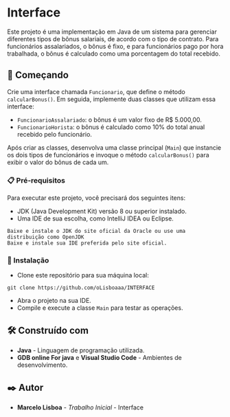 # Interface

Este projeto é uma implementação em Java de um sistema para gerenciar diferentes tipos de bônus salariais, de acordo com o tipo de contrato. Para funcionários assalariados, o bônus é fixo, e para funcionários pago por hora trabalhada, o bônus é calculado como uma porcentagem do total recebido.

## 🚀 Começando

Crie uma interface chamada `Funcionario`, que define o método `calcularBonus()`. Em seguida, implemente duas classes que utilizam essa interface:

- `FuncionarioAssalariado`: o bônus é um valor fixo de R$ 5.000,00.
- `FuncionarioHorista`: o bônus é calculado como 10% do total anual recebido pelo funcionário.

Após criar as classes, desenvolva uma classe principal (`Main`) que instancie os dois tipos de funcionários e invoque o método `calcularBonus()` para exibir o valor do bônus de cada um.

### 📋 Pré-requisitos

Para executar este projeto, você precisará dos seguintes itens:

* JDK (Java Development Kit) versão 8 ou superior instalado.
* Uma IDE de sua escolha, como IntelliJ IDEA ou Eclipse.

```
Baixe e instale o JDK do site oficial da Oracle ou use uma distribuição como OpenJDK
Baixe e instale sua IDE preferida pelo site oficial.
```

### 🔧 Instalação

* Clone este repositório para sua máquina local:

```
git clone https://github.com/oLisboaaa/INTERFACE

```

* Abra o projeto na sua IDE.
* Compile e execute a classe `Main` para testar as operações.

## 🛠️ Construído com

* **Java** - Linguagem de programação utilizada.
* **GDB online For java** e **Visual Studio Code** - Ambientes de desenvolvimento.

## ✒️ Autor

* **Marcelo Lisboa** - *Trabalho Inicial* - Interface
